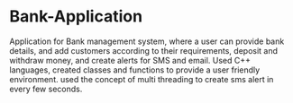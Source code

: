 # Bank-Application

Application for Bank management system, where a user can provide bank details, and add customers according to their requirements, deposit and withdraw money, and create alerts for SMS and email.
Used C++ languages, created classes and functions to provide a user friendly environment.
used the concept of multi threading to create sms alert in every few seconds.
